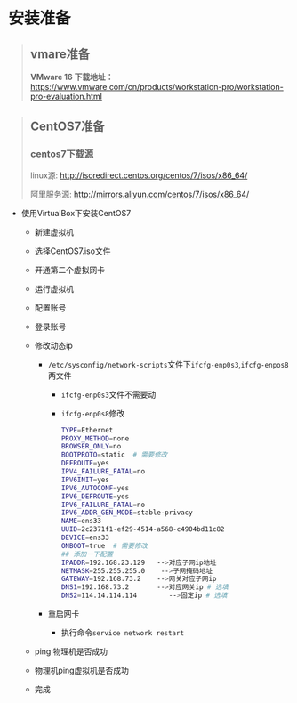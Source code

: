 # 安装准备

> ## vmare准备
>
> **VMware 16 下载地址：**
> <https://www.vmware.com/cn/products/workstation-pro/workstation-pro-evaluation.html>

> ## CentOS7准备
>
> ### centos7下载源
>
> linux源: <http://isoredirect.centos.org/centos/7/isos/x86_64/>
>
> 阿里服务源: <http://mirrors.aliyun.com/centos/7/isos/x86_64/>

- 使用VirtualBox下安装CentOS7

  - 新建虚拟机

  - 选择CentOS7.iso文件

  - 开通第二个虚拟网卡

  - 运行虚拟机

  - 配置账号

  - 登录账号

  - 修改动态ip

    - `/etc/sysconfig/network-scripts`文件下`ifcfg-enp0s3`,`ifcfg-enpos8`两文件

      - `ifcfg-enp0s3`文件不需要动

      - `ifcfg-enp0s8`修改

        ```sh
        TYPE=Ethernet
        PROXY_METHOD=none
        BROWSER_ONLY=no
        BOOTPROTO=static  # 需要修改
        DEFROUTE=yes
        IPV4_FAILURE_FATAL=no
        IPV6INIT=yes
        IPV6_AUTOCONF=yes
        IPV6_DEFROUTE=yes
        IPV6_FAILURE_FATAL=no
        IPV6_ADDR_GEN_MODE=stable-privacy
        NAME=ens33
        UUID=2c2371f1-ef29-4514-a568-c4904bd11c82
        DEVICE=ens33
        ONBOOT=true  # 需要修改
        ## 添加一下配置
        IPADDR=192.168.23.129   -->对应子网ip地址
        NETMASK=255.255.255.0    -->子网掩码地址
        GATEWAY=192.168.73.2    -->网关对应子网ip
        DNS1=192.168.73.2       -->对应网关ip # 选填
        DNS2=114.14.114.114        -->固定ip # 选填
        ```

    - 重启网卡

      - 执行命令`service network restart`

  - ping 物理机是否成功

  - 物理机ping虚拟机是否成功

  - 完成

